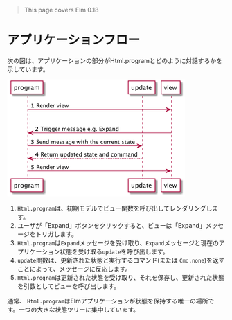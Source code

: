 >This page covers Elm 0.18

# アプリケーションフロー

次の図は、アプリケーションの部分がHtml.programとどのように対話するかを示しています。

![Flow](04-flow.png)

1. `Html.program`は、初期モデルでビュー関数を呼び出してレンダリングします。
1. ユーザが「Expand」ボタンをクリックすると、ビューは「Expand」メッセージをトリガします。
1. `Html.program`は`Expand`メッセージを受け取り、`Expand`メッセージと現在のアプリケーション状態を受け取る`update`を呼び出します。
1. `update`関数は、更新された状態と実行するコマンド(または `Cmd.none`)を返すことによって、メッセージに反応します。
1. `Html.program`は更新された状態を受け取り、それを保存し、更新された状態を引数としてビューを呼び出します。

通常、 `Html.program`はElmアプリケーションが状態を保持する唯一の場所です。一つの大きな状態ツリーに集中しています。
